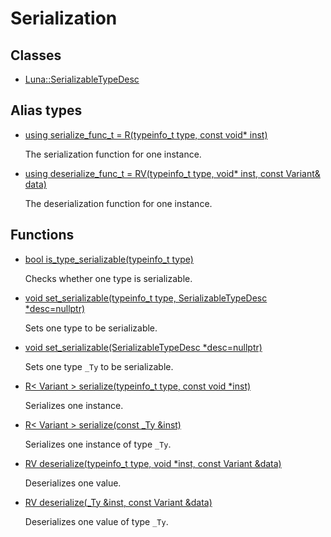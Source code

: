 # Serialization
## Classes
* [Luna::SerializableTypeDesc](struct_luna_1_1_serializable_type_desc.md)
## Alias types
* [using serialize_func_t =  R<Variant>(typeinfo_t type, const void* inst)](group___runtime_serialization_1ga45c924a8136fdc66c3db539f9e0c0a41.md)

    The serialization function for one instance. 

* [using deserialize_func_t =  RV(typeinfo_t type, void* inst, const Variant& data)](group___runtime_serialization_1gaf4acf5fc13de8c001cb46c680cba589b.md)

    The deserialization function for one instance. 

## Functions
* [bool is_type_serializable(typeinfo_t type)](group___runtime_serialization_1ga68bc4c02766d6c46c170d5266897f551.md)

    Checks whether one type is serializable. 

* [void set_serializable(typeinfo_t type, SerializableTypeDesc *desc=nullptr)](group___runtime_serialization_1ga1f1684079655c909c53a7c3ffa916a5a.md)

    Sets one type to be serializable. 

* [void set_serializable(SerializableTypeDesc *desc=nullptr)](group___runtime_serialization_1ga47944dee94b7b65503b429b073bd8cb3.md)

    Sets one type `_Ty` to be serializable. 

* [R< Variant > serialize(typeinfo_t type, const void *inst)](group___runtime_serialization_1gadbc56f9e44fcbc205ef78a64a00e450d.md)

    Serializes one instance. 

* [R< Variant > serialize(const _Ty &inst)](group___runtime_serialization_1ga233e0d1b7a4c8c7d7fa8f6d2ae1d13a1.md)

    Serializes one instance of type `_Ty`. 

* [RV deserialize(typeinfo_t type, void *inst, const Variant &data)](group___runtime_serialization_1gae38e1193604336f0c9f7309046a4d014.md)

    Deserializes one value. 

* [RV deserialize(_Ty &inst, const Variant &data)](group___runtime_serialization_1ga2d6e026e3ce699ccb752d84755e9b90d.md)

    Deserializes one value of type `_Ty`. 

